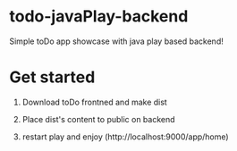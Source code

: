 # todo-javaPlay-backend
Simple toDo app showcase with java play based backend!
# Get started
1) Download toDo frontned and make dist

2) Place dist's content to public on backend

3) restart play and enjoy (http://localhost:9000/app/home)
